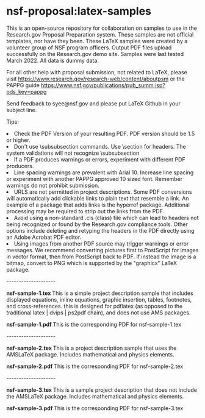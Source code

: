 # nsf-proposal:latex-samples
This is an open-source repository for collaboration on samples to use in the Research.gov Proposal Preparation system.  These samples are not official templates, nor have they been.  These LaTeX samples were created by a volunteer group of NSF program officers.  Output PDF files upload successfully on the Research.gov demo site. Samples were last tested March 2022. All data is dummy data. 

For all other help with proposal submission, not related to LaTeX, please visit https://www.research.gov/research-web/content/aboutpsm or the PAPPG guide https://www.nsf.gov/publications/pub_summ.jsp?ods_key=pappg
<P>
  Send feedback to syee@nsf.gov and please put LaTeX Github in your subject line.

Tips:  
<li>Check the PDF Version of your resulting PDF. PDF version should be 1.5 or higher. </li>
<li>Don't use \subsubsection commands. Use  \section for headers. The system validations will not recognize \subsubsection
<li>If a PDF produces warnings or errors, experiment with different PDF producers.</li>
<li>Line spacing warnings are prevalent with Arial 10. Increase line spacing or experiment with another PAPPG approved 10 sized font. Remember warnings do not prohibit submission.  </li>
<li>URLS are not permitted in project descriptions. Some PDF conversions will automatically add clickable links to plain text that resemble a link. An example of a package that adds links is the hyperref package. Additional processing may be required to strip out the links from the PDF.</li>
<li>Avoid using a non-standard .cls (class) file which can lead to headers not being recognized or found by the Research.gov compliance tools.  Other options include deleting and retyping the headers in the PDF directly using an Adobe Acrobat PDF editor. 
  </li>
  <li>  Using images from another PDF source may trigger warnings or error messages.  We recommend converting pictures first to PostScript for images in vector format, then from PostScript back to PDF.  If instead the image is a bitmap, convert to PNG which is supported by the "graphicx" LaTeX package.


  </li>

  
<P><P>--------------------
  <P>
<P><B>nsf-sample-1.tex </b>This is a simple project description sample that includes displayed equations, inline equations, graphic insertion, tables, footnotes, and cross-references. this is designed for pdflatex (as opposed to the traditional latex | dvips | ps2pdf chain), and does not use AMS packages. 
<P>
  <B>nsf-sample-1.pdf </B>This is the corresponding PDF for nsf-sample-1.tex
<P>--------------------
  <P>
<B>nsf-sample-2.tex </b> This is a project description sample that uses the AMSLaTeX package. Includes mathematical and physics elements.
  <P>
  <B>nsf-sample-2.pdf </B>This is the corresponding PDF for nsf-sample-2.tex
<P>--------------------
  <P>
<B>nsf-sample-3.tex </b>  This is a sample project description that does not include the AMSLaTeX package. Includes mathematical and physics elements.
    <P>
  <B>nsf-sample-3.pdf </B>This is the corresponding PDF for nsf-sample-3.tex
